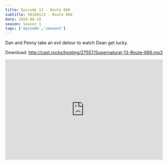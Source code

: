 ```yaml
---
title: Episode 13 - Route 666
subtitle: S01E0113 - Route 666
date: 2020-08-28
season: Season 1
tags: ['episode','season1']
---
```


Dan and Penny take an evil detour to watch Dean get lucky.

Download: <a href="http://cast.rocks/hosting/27557/Supernatural-13-Route-666.mp3" Alt="Episode 13 - Route 666">http://cast.rocks/hosting/27557/Supernatural-13-Route-666.mp3</a>

<iframe src="https://cast.rocks/player/27557/Supernatural-13-Route-666.mp3?episodeTitle=Episode%2013%20-%20Route%20666&podcastTitle=Couple%20of%20Idjits&episodeDate=August%2028th%2C%202020&imageURL=https%3A%2F%2Fcast.rocks%2Fhosting%2F27557%2Ffeeds%2FCAURZ.jpg" style="border: none; min-height: 265px; max-height: 320px; max-width: 558px; min-width: 270px; width: 100%; height: 100%;" scrollbars="no"></iframe>
